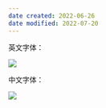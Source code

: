 ```yaml
---
date created: 2022-06-26
date modified: 2022-07-20
---
```


英文字体：

![](https://img.oldwinter.top/202206262207287.png)

中文字体：

![](https://img.oldwinter.top/202206262207845.png)
